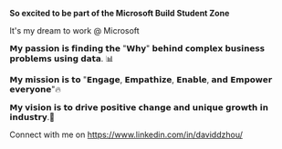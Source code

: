 **So excited to be part of the Microsoft Build Student Zone**

It's my dream to work @ Microsoft

𝗠𝘆 𝗽𝗮𝘀𝘀𝗶𝗼𝗻 𝗶𝘀 𝗳𝗶𝗻𝗱𝗶𝗻𝗴 𝘁𝗵𝗲 "𝗪𝗵𝘆" 𝗯𝗲𝗵𝗶𝗻𝗱 𝗰𝗼𝗺𝗽𝗹𝗲𝘅 𝗯𝘂𝘀𝗶𝗻𝗲𝘀𝘀 𝗽𝗿𝗼𝗯𝗹𝗲𝗺𝘀 𝘂𝘀𝗶𝗻𝗴 𝗱𝗮𝘁𝗮. 📊

𝗠𝘆 𝗺𝗶𝘀𝘀𝗶𝗼𝗻 𝗶𝘀 𝘁𝗼 "𝗘𝗻𝗴𝗮𝗴𝗲, 𝗘𝗺𝗽𝗮𝘁𝗵𝗶𝘇𝗲, 𝗘𝗻𝗮𝗯𝗹𝗲, 𝗮𝗻𝗱 𝗘𝗺𝗽𝗼𝘄𝗲𝗿 𝗲𝘃𝗲𝗿𝘆𝗼𝗻𝗲"🔥

𝗠𝘆 𝘃𝗶𝘀𝗶𝗼𝗻 𝗶𝘀 𝘁𝗼 𝗱𝗿𝗶𝘃𝗲 𝗽𝗼𝘀𝗶𝘁𝗶𝘃𝗲 𝗰𝗵𝗮𝗻𝗴𝗲 𝗮𝗻𝗱 𝘂𝗻𝗶𝗾𝘂𝗲 𝗴𝗿𝗼𝘄𝘁𝗵 𝗶𝗻 𝗶𝗻𝗱𝘂𝘀𝘁𝗿𝘆.🔭

Connect with me on https://www.linkedin.com/in/daviddzhou/
